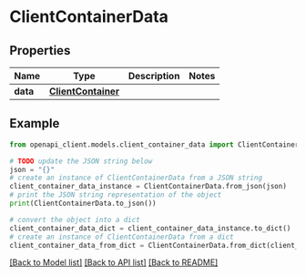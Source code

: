 # ClientContainerData


## Properties

Name | Type | Description | Notes
------------ | ------------- | ------------- | -------------
**data** | [**ClientContainer**](ClientContainer.md) |  | 

## Example

```python
from openapi_client.models.client_container_data import ClientContainerData

# TODO update the JSON string below
json = "{}"
# create an instance of ClientContainerData from a JSON string
client_container_data_instance = ClientContainerData.from_json(json)
# print the JSON string representation of the object
print(ClientContainerData.to_json())

# convert the object into a dict
client_container_data_dict = client_container_data_instance.to_dict()
# create an instance of ClientContainerData from a dict
client_container_data_from_dict = ClientContainerData.from_dict(client_container_data_dict)
```
[[Back to Model list]](../README.md#documentation-for-models) [[Back to API list]](../README.md#documentation-for-api-endpoints) [[Back to README]](../README.md)


